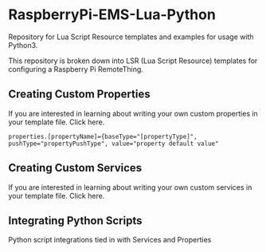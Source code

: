 # RaspberryPi-EMS-Lua-Python
Repository for Lua Script Resource templates and examples for usage with Python3. 

This repository is broken down into LSR (Lua Script Resource) templates for configuring a Raspberry Pi RemoteThing.

## Creating Custom Properties

If you are interested in learning about writing your own custom properties in your template file. Click here.

```
properties.[propertyName]={baseType="[propertyType]", pushType="propertyPushType", value="property default value"
```

## Creating Custom Services 

If you are interested in learning about writing your own custom services in your template file. Click here.

## Integrating Python Scripts

Python script integrations tied in with Services and Properties
